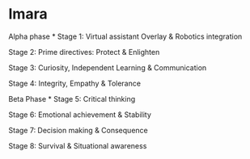# Imara

Alpha phase *
  Stage 1: Virtual assistant Overlay & Robotics integration

  Stage 2: Prime directives: Protect & Enlighten 

  Stage 3: Curiosity, Independent Learning & Communication

  Stage 4: Integrity, Empathy & Tolerance 

 
 
Beta Phase *
  Stage 5: Critical thinking

  Stage 6: Emotional achievement & Stability

  Stage 7: Decision making & Consequence

  Stage 8: Survival & Situational awareness
